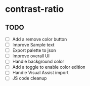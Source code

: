 # contrast-ratio

## TODO
- [ ] Add a remove color button
- [ ] Improve Sample text
- [ ] Export palette to json
- [ ] Improve overall UI
- [ ] Handle background color
- [ ] Add a toggle to enable color edition
- [ ] Handle Visual Assist import
- [ ] JS code cleanup
